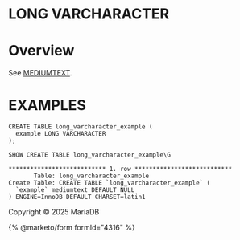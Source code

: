 
# LONG VARCHARACTER


# Overview


See [MEDIUMTEXT](mediumtext.md).


# EXAMPLES


```
CREATE TABLE long_varcharacter_example (
  example LONG VARCHARACTER
);
```

```
SHOW CREATE TABLE long_varcharacter_example\G
```

```
*************************** 1. row ***************************
       Table: long_varcharacter_example
Create Table: CREATE TABLE `long_varcharacter_example` (
  `example` mediumtext DEFAULT NULL
) ENGINE=InnoDB DEFAULT CHARSET=latin1
```


Copyright © 2025 MariaDB


{% @marketo/form formId="4316" %}
